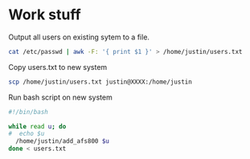Work stuff
==

Output all users on existing sytem to a file.

```bash
cat /etc/passwd | awk -F: '{ print $1 }' > /home/justin/users.txt
```

Copy users.txt to new system
```bash
scp /home/justin/users.txt justin@XXXX:/home/justin
```

Run bash script on new system
```bash
#!/bin/bash

while read u; do
#  echo $u
  /home/justin/add_afs800 $u
done < users.txt
```
